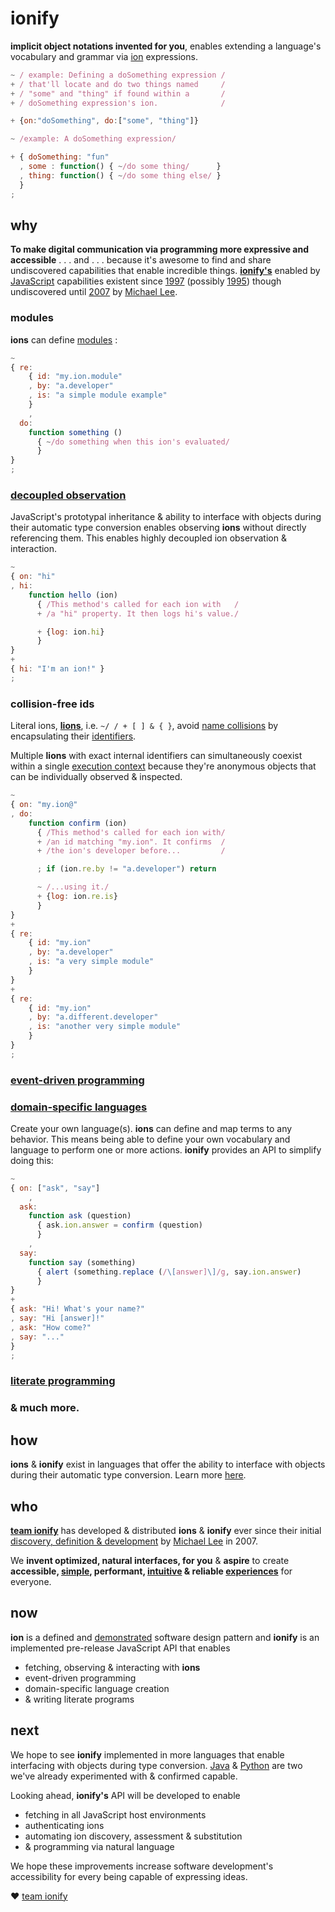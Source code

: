 # ionify

**implicit object notations invented for you**, enables extending a language's vocabulary and grammar via
[ion](https://github.com/ionify/ionify/blob/public/info/ion.md) expressions.


```javascript
~ / example: Defining a doSomething expression /
+ / that'll locate and do two things named     /
+ / "some" and "thing" if found within a       /
+ / doSomething expression's ion.              /

+ {on:"doSomething", do:["some", "thing"]}

~ /example: A doSomething expression/

+ { doSomething: "fun"
  , some : function() { ~/do some thing/      }
  , thing: function() { ~/do some thing else/ }
  }
;
```


## why

**To make digital communication via programming more expressive and accessible** . . . and . . . because it's awesome to find and share undiscovered capabilities that enable incredible things. **[ionify's](https://github.com/ionify/ionify/)**
enabled by [JavaScript](https://en.wikipedia.org/wiki/JavaScript) capabilities existent since
[1997](http://www.ecma-international.org/publications/files/ECMA-ST-ARCH/ECMA-262,%201st%20edition,%20June%201997.pdf)
(possibly
[1995](https://web.archive.org/web/20070916144913/http://wp.netscape.com/newsref/pr/newsrelease67.html)) though undiscovered until [2007](https://github.com/ionify/ionify/blob/public/info/story.md) by
[Michael Lee](http://twitter.com/iskitz).


### modules

**ions** can define [modules](https://en.wikipedia.org/wiki/Modular_programming)
:

```javascript
~
{ re:
    { id: "my.ion.module"
    , by: "a.developer"
    , is: "a simple module example"
    }
    ,
  do:
    function something ()
      { ~/do something when this ion's evaluated/
      }
}
;
```


### [decoupled observation](https://en.wikipedia.org/wiki/Observer_pattern)

JavaScript's prototypal inheritance & ability to interface with objects during
their automatic type conversion enables observing **ions** without directly
referencing them. This enables highly decoupled ion observation & interaction.

```javascript
~
{ on: "hi"
, hi:
    function hello (ion)
      { /This method's called for each ion with   /
      + /a "hi" property. It then logs hi's value./

      + {log: ion.hi}
      }
}
+
{ hi: "I'm an ion!" }
;
```


### collision-free ids

Literal ions,
[**lions**](https://github.com/ionify/ionify/blob/public/info/ion.md#form),
i.e. `~/ / + [ ] & { }`, avoid
[name collisions](https://en.wikipedia.org/wiki/Name_collision) by encapsulating
their
[identifiers](https://en.m.wikipedia.org/wiki/Identifier#In_computer_languages).

Multiple **lions** with exact internal identifiers can simultaneously coexist
within a single
[execution context](http://www.ecma-international.org/ecma-262/6.0/index.html#sec-execution-contexts)
because they're anonymous objects that can be individually observed & inspected.


```javascript
~
{ on: "my.ion@"
, do:
    function confirm (ion)
      { /This method's called for each ion with/
      + /an id matching "my.ion". It confirms  /
      + /the ion's developer before...         /

      ; if (ion.re.by != "a.developer") return

      ~ /...using it./
      + {log: ion.re.is}
      }
}
+
{ re:
    { id: "my.ion"
    , by: "a.developer"
    , is: "a very simple module"
    }
}
+
{ re:
    { id: "my.ion"
    , by: "a.different.developer"
    , is: "another very simple module"
    }
}
;
```

### [event-driven programming](https://en.wikipedia.org/wiki/Event-driven_programming)


### [domain-specific languages](https://en.wikipedia.org/wiki/Domain-specific_language)

Create your own language(s). **ions** can define and map terms to any behavior. This means
being able to define your own vocabulary and language to perform one or more actions. **ionify** provides an API to simplify doing this:

```javascript
~
{ on: ["ask", "say"]
    ,
  ask:
    function ask (question)
      { ask.ion.answer = confirm (question)
      }
    ,
  say:
    function say (something)
      { alert (something.replace (/\[answer]\]/g, say.ion.answer)
      }
}
+
{ ask: "Hi! What's your name?"
, say: "Hi [answer]!"
, ask: "How come?"
, say: "..."
}
;
```

### [literate programming](https://en.wikipedia.org/wiki/Literate_programming)

### & much more.


## how

**ions** & **ionify** exist in languages that offer  the ability to interface
with objects during their automatic type conversion. Learn more
[here](https://github.com/ionify/ionify/blob/public/info/ion.md).


## who

**[team ionify](https://github.com/orgs/ionify/people)** has developed &
distributed **ions** & **ionify** ever since their initial
[discovery, definition & development](https://github.com/ionify/ionify/blob/public/info/story.md)
by [Michael Lee](http://twitter.com/iskitz) in 2007.

We **invent optimized,
natural interfaces, for you** & **aspire** to create **accessible,
[simple](https://rawgit.com/ionified/anemojii-ions.iskitz.net/public/),
performant,
[intuitive](https://github.com/ionified/jeni-ions.iskitz.net/blob/public/jeni.play.js)
& reliable [experiences](http://ionified.net)** for everyone.


## now

**ion** is a defined and [demonstrated](http://ionified.net/) software design
pattern and **ionify** is an implemented pre-release JavaScript API that enables

+ fetching, observing & interacting with **ions**
+ event-driven programming
+ domain-specific language creation
+ & writing literate programs


## next

We hope to see **ionify** implemented in more languages that enable interfacing
with objects during type conversion.
[Java](https://github.com/ionify/ideas/blob/public/java/src/net/ionify/java/Hello.java)
&
[Python](https://github.com/ionify/ideas/blob/public/python/ion.proof.py)
are two we've already
experimented with & confirmed capable.

Looking ahead, **ionify's** API will be developed to enable

+ fetching in all JavaScript host environments
+ authenticating ions
+ automating ion discovery, assessment & substitution
+ & programming via natural language

We hope these improvements increase software development's accessibility for
every being capable of expressing ideas.

❤️ [team ionify](https://github.com/orgs/ionify/people)